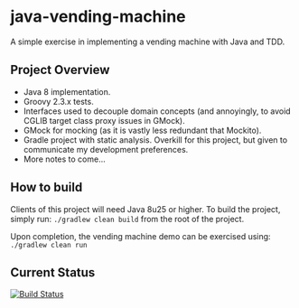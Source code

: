 java-vending-machine
====================

A simple exercise in implementing a vending machine with Java and TDD.

## Project Overview ##
* Java 8 implementation.
* Groovy 2.3.x tests.
* Interfaces used to decouple domain concepts (and annoyingly, to avoid CGLIB target class proxy issues in GMock).
* GMock for mocking (as it is vastly less redundant that Mockito).
* Gradle project with static analysis.  Overkill for this project, but given to communicate my development preferences.
* More notes to come...

## How to build ##
Clients of this project will need Java 8u25 or higher.  To build the project, simply run:
`./gradlew clean build` from the root of the project.

Upon completion, the vending machine demo can be exercised using:
`./gradlew clean run`

## Current Status ##
[![Build Status](https://travis-ci.org/phasebash/java-vending-machine.png)](https://travis-ci.org/phasebash/java-vending-machine)

